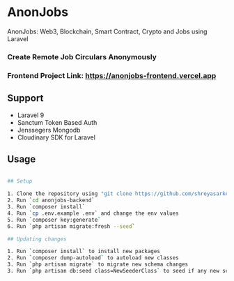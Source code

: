 # AnonJobs
AnonJobs: Web3, Blockchain, Smart Contract, Crypto and Jobs using Laravel

### Create Remote Job Circulars Anonymously

### Frontend Project Link: https://anonjobs-frontend.vercel.app

## Support
- Laravel 9
- Sanctum Token Based Auth
- Jenssegers Mongodb
- Cloudinary SDK for Laravel


## Usage
```bash

## Setup

1. Clone the repository using "git clone https://github.com/shreyasarker/anonjobs.git"
2. Run `cd anonjobs-backend`
3. Run `composer install`
4. Run `cp .env.example .env` and change the env values
5. Run `composer key:generate`
6. Run `php artisan migrate:fresh --seed`

## Updating changes

1. Run `composer install` to install new packages
2. Run `composer dump-autoload` to autoload new classes
3. Run `php artisan migrate` to migrate new schema changes
3. Run `php artisan db:seed class=NewSeederClass` to seed if any new seeder file is added. Replace `NewSeederClass` with the newly created seeder class
```
